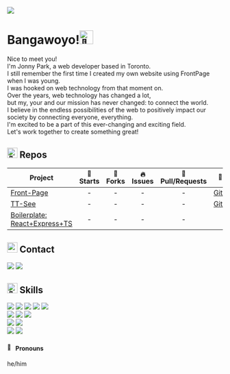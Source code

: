 ![](https://github.com/jonpardev/jonpardev/blob/main/images/linkedin_wrap.png?raw=true)
# Bangawoyo!<img src="https://github.com/jonpardev/jonpardev/blob/main/images/fluent-emojis/Waving%20Hand.png?raw=true" alt="👋" width="32" />

Nice to meet you!  
I'm Jonny Park, a web developer based in Toronto.  
I still remember the first time I created my own website using FrontPage when I was young.  
I was hooked on web technology from that moment on.  
Over the years, web technology has changed a lot,  
but my, your and our mission has never changed: to connect the world.  
I believe in the endless possibilities of the web to positively impact our society by connecting everyone, everything.  
I'm excited to be a part of this ever-changing and exciting field.  
Let's work together to create something great!

## <img src="https://github.com/jonpardev/jonpardev/blob/main/images/fluent-emojis/Rocket.png?raw=true" alt="🚀" width="24" /> Repos
| Project | <img src="https://github.com/jonpardev/jonpardev/blob/main/images/fluent-emojis/Glowing%20Star.png?raw=true" alt="🌟" width="16" /> Starts | <img src="https://github.com/jonpardev/jonpardev/blob/main/images/fluent-emojis/Mirror%20Ball.png?raw=true" alt="🪩" width="16" /> Forks | <img src="https://github.com/jonpardev/jonpardev/blob/main/images/fluent-emojis/Fire.png?raw=true" alt="🔥" width="16" /> Issues | <img src="https://github.com/jonpardev/jonpardev/blob/main/images/fluent-emojis/Triangular%20Flag.png?raw=true" alt="🚩" width="16" /> Pull/Requests | <img src="https://github.com/jonpardev/jonpardev/blob/main/images/fluent-emojis/Roller%20Coaster.png?raw=true" alt="🎢" width="16" /> Live |
|---|:-:|:-:|:-:|:-:|:-:|
| [Front-Page](https://github.com/jonpardev/jonpardev.github.io) | - | - | - | - | [Github.io](https://jonpardev.github.io/) |
| [TT-See](https://github.com/jonpardev/tt-see) | - | - | - | - | [Github.io](https://jonpardev.github.io/tt-see) |
| [Boilerplate: React+Express+TS](https://github.com/jonpardev/boilerplate-react-express-ts) | - | - | - | - | - |

## <img src="https://github.com/jonpardev/jonpardev/blob/main/images/fluent-emojis/Telephone%20Receiver.png?raw=true" alt="📞" width="24" /> Contact
[![](https://img.shields.io/badge/jonpardev@gmail.com-EA4335?logo=gmail&style=for-the-badge&logoColor=white)](mailto:jonpardev@gmail.com) 
[![](https://img.shields.io/badge/jonnypark-0A66C2?logo=linkedin&style=for-the-badge&logoColor=white)](https://www.linkedin.com/in/jonnypark)

## <img src="https://github.com/jonpardev/jonpardev/blob/main/images/fluent-emojis/Compass.png?raw=true" alt="🧭" width="24" /> Skills
![](https://img.shields.io/badge/TypeScript-3178C6?logo=typescript&style=for-the-badge&logoColor=white)
![](https://img.shields.io/badge/React-61DAFB?logo=react&style=for-the-badge&logoColor=333333)
![](https://img.shields.io/badge/GSAP-88ce02?style=for-the-badge)
![](https://img.shields.io/badge/Scss-CC6699?logo=sass&style=for-the-badge&logoColor=white)
![](https://img.shields.io/badge/Zustand-433e38?style=for-the-badge)  
![](https://img.shields.io/badge/HTML5-E34F26?logo=html5&style=for-the-badge&logoColor=white)
![](https://img.shields.io/badge/CSS3-1572B6?logo=css3&style=for-the-badge&logoColor=white)
![](https://img.shields.io/badge/Tailwind_CSS-06B6D4?logo=tailwindcss&style=for-the-badge&logoColor=white)  
![](https://img.shields.io/badge/Express-000000?logo=express&style=for-the-badge&logoColor=white)
![](https://img.shields.io/badge/MongoDB-47A248?logo=mongodb&style=for-the-badge&logoColor=white)  
![](https://img.shields.io/badge/Vite-646CFF?logo=vite&style=for-the-badge&logoColor=white)
![](https://img.shields.io/badge/Yarn-%232C8EBB?style=for-the-badge&logo=yarn&logoColor=white)

#### <img src="https://github.com/jonpardev/jonpardev/blob/main/images/fluent-emojis/Cowboy%20Hat%20Face.png?raw=true" alt="🤠" width="16" /> Pronouns
he/him
